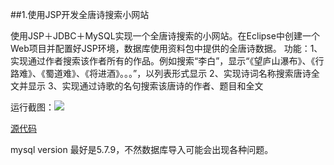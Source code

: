 ##1.使用JSP开发全唐诗搜索小网站

使用JSP＋JDBC＋MySQL实现一个全唐诗搜索的小网站。在Eclipse中创建一个Web项目并配置好JSP环境，数据库使用资料包中提供的全唐诗数据。
功能：1、实现通过作者搜索该作者所有的作品。例如搜索“李白”，显示“《望庐山瀑布》、《行路难》、《蜀道难》、《将进酒》。。。”，以列表形式显示
2、实现诗词名称搜索唐诗全文并显示
3、实现通过诗歌的名句搜索该唐诗的作者、题目和全文


运行截图：![](img/default.jpg)


[源代码](sourcecode/)

mysql version 最好是5.7.9，不然数据库导入可能会出现各种问题。
